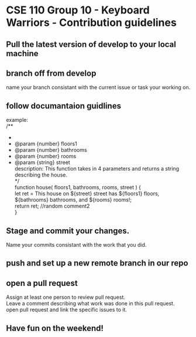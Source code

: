 # CSE 110 Group 10 - Keyboard Warriors - Contribution guidelines

## Pull the latest version of develop to your local machine

## branch off from develop

name your branch consistant with the current issue or task your working on. <br/>

## follow documantaion guidlines

example: <br/>
/\*\* <br/>

- <br/>
- @param {number} floors1 <br/>
- @param {number} bathrooms <br/>
- @param {number} rooms <br/>
- @param {string} street <br/>
  description: This function takes in 4 parameters and returns a string describing the house. <br/>
  \*/ <br/>
  function house( floors1, bathrooms, rooms, street ) { <br/>
  let ret = This house on ${street} street has ${floors1} floors, ${bathrooms} bathrooms, and ${rooms} rooms!; <br/>
  return ret; //random comment2 <br/>
  } <br/>

## Stage and commit your changes.

Name your commits consistant with the work that you did. <br/>

## push and set up a new remote branch in our repo

## open a pull request

Assign at least one person to review pull request. <br/>
Leave a comment describing what work was done in this pull request. <br/>
open pull request and link the specific issues to it. <br/>

## Have fun on the weekend!

